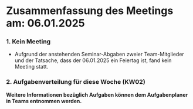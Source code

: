# Zusammenfassung des Meetings am: 06.01.2025

### 1. Kein Meeting

- Aufgrund der anstehenden Seminar-Abgaben zweier Team-Mitglieder und der Tatsache, dass der 06.01.2025 ein Feiertag ist, fand kein Meeting statt.<br>

### 2. Aufgabenverteilung für diese Woche (KW02)

**Weitere Informationen bezüglich Aufgaben können dem Aufgabenplaner in Teams entnommen werden.**
